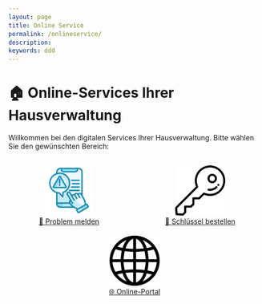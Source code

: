 ```yaml
---
layout: page
title: Online Service
permalink: /onlineservice/
description: 
keywords: ddd
---
```


<style>
.online-service-container {
  display: flex;
  justify-content: space-around;
  flex-wrap: wrap;
  gap: 20px;
  margin-top: 30px;
}

.service-block {
  text-align: center;
  width: 200px;
}

.service-block img {
  width: 100px;
  height: 100px;
  transition: transform 0.3s ease;
}

.service-block img:hover {
  transform: scale(1.15);
}
</style>

# 🏠 Online-Services Ihrer Hausverwaltung

Willkommen bei den digitalen Services Ihrer Hausverwaltung. Bitte wählen Sie den gewünschten Bereich:

<div class="online-service-container">

<div class="service-block">
  <a href="/problem-melden/">
    <img src="/assets/img/onlineservices/problemmelden.png" alt="Problem melden">
    <br/>
    🔧 Problem melden
  </a>
  <br/>
  
</div>

<div class="service-block">
  <a href="/schluessel-bestellen/">
    <img src="/assets/img/onlineservices/schluessel.png" alt="Schlüssel bestellen">
    <br/>
    🔑 Schlüssel bestellen
  </a>
  <br/>
  
</div>

<div class="service-block">
  <a href="/online-portal/">
    <img src="/assets/img/onlineservices/online.png" alt="Online Portal">
    <br/>
    🌐 Online-Portal
  </a>
  <br/>
  
</div>

</div>
